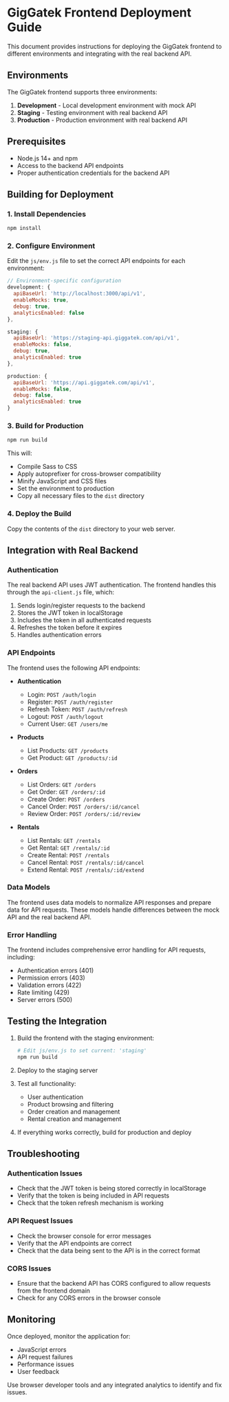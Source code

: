 # GigGatek Frontend Deployment Guide

This document provides instructions for deploying the GigGatek frontend to different environments and integrating with the real backend API.

## Environments

The GigGatek frontend supports three environments:

1. **Development** - Local development environment with mock API
2. **Staging** - Testing environment with real backend API
3. **Production** - Production environment with real backend API

## Prerequisites

- Node.js 14+ and npm
- Access to the backend API endpoints
- Proper authentication credentials for the backend API

## Building for Deployment

### 1. Install Dependencies

```bash
npm install
```

### 2. Configure Environment

Edit the `js/env.js` file to set the correct API endpoints for each environment:

```javascript
// Environment-specific configuration
development: {
  apiBaseUrl: 'http://localhost:3000/api/v1',
  enableMocks: true,
  debug: true,
  analyticsEnabled: false
},

staging: {
  apiBaseUrl: 'https://staging-api.giggatek.com/api/v1',
  enableMocks: false,
  debug: true,
  analyticsEnabled: true
},

production: {
  apiBaseUrl: 'https://api.giggatek.com/api/v1',
  enableMocks: false,
  debug: false,
  analyticsEnabled: true
}
```

### 3. Build for Production

```bash
npm run build
```

This will:
- Compile Sass to CSS
- Apply autoprefixer for cross-browser compatibility
- Minify JavaScript and CSS files
- Set the environment to production
- Copy all necessary files to the `dist` directory

### 4. Deploy the Build

Copy the contents of the `dist` directory to your web server.

## Integration with Real Backend

### Authentication

The real backend API uses JWT authentication. The frontend handles this through the `api-client.js` file, which:

1. Sends login/register requests to the backend
2. Stores the JWT token in localStorage
3. Includes the token in all authenticated requests
4. Refreshes the token before it expires
5. Handles authentication errors

### API Endpoints

The frontend uses the following API endpoints:

- **Authentication**
  - Login: `POST /auth/login`
  - Register: `POST /auth/register`
  - Refresh Token: `POST /auth/refresh`
  - Logout: `POST /auth/logout`
  - Current User: `GET /users/me`

- **Products**
  - List Products: `GET /products`
  - Get Product: `GET /products/:id`

- **Orders**
  - List Orders: `GET /orders`
  - Get Order: `GET /orders/:id`
  - Create Order: `POST /orders`
  - Cancel Order: `POST /orders/:id/cancel`
  - Review Order: `POST /orders/:id/review`

- **Rentals**
  - List Rentals: `GET /rentals`
  - Get Rental: `GET /rentals/:id`
  - Create Rental: `POST /rentals`
  - Cancel Rental: `POST /rentals/:id/cancel`
  - Extend Rental: `POST /rentals/:id/extend`

### Data Models

The frontend uses data models to normalize API responses and prepare data for API requests. These models handle differences between the mock API and the real backend API.

### Error Handling

The frontend includes comprehensive error handling for API requests, including:

- Authentication errors (401)
- Permission errors (403)
- Validation errors (422)
- Rate limiting (429)
- Server errors (500)

## Testing the Integration

1. Build the frontend with the staging environment:
   ```bash
   # Edit js/env.js to set current: 'staging'
   npm run build
   ```

2. Deploy to the staging server

3. Test all functionality:
   - User authentication
   - Product browsing and filtering
   - Order creation and management
   - Rental creation and management

4. If everything works correctly, build for production and deploy

## Troubleshooting

### Authentication Issues

- Check that the JWT token is being stored correctly in localStorage
- Verify that the token is being included in API requests
- Check that the token refresh mechanism is working

### API Request Issues

- Check the browser console for error messages
- Verify that the API endpoints are correct
- Check that the data being sent to the API is in the correct format

### CORS Issues

- Ensure that the backend API has CORS configured to allow requests from the frontend domain
- Check for any CORS errors in the browser console

## Monitoring

Once deployed, monitor the application for:

- JavaScript errors
- API request failures
- Performance issues
- User feedback

Use browser developer tools and any integrated analytics to identify and fix issues.
